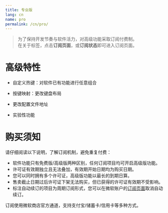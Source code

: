 ```yaml
---
title: 专业版
lang: cn
name: pro
permalink: /cn/pro/
---
```


> 为了保持开发节奏与软件活力，对高级功能采取订阅付费制。  
> 在关于标签，点击**订阅页面**，或**订阅状态**即可进入订阅页面。  


# 高级特性

- 自定义热键：对软件已有功能进行任意组合

- 按键映射：更改键盘布局

- 更改配置文件地址

- 实验性功能


# 购买须知

请仔细阅读以下说明，了解订阅机制，避免重复付费：

- 软件功能只有免费版/高级版两种区别，任何订阅项目均可开启高级版功能。
- 许可证有效期独立且无法叠加，有效期开始日期均为购买日期。
- 您可以同时拥有多个许可证，高级版功能以最长的到期日算。
- 售卖截止日期过后许可证下架无法购买，但已获得的许可证有效期不受影响。
- 标注自动续订的项目为周期订阅形式，您可以在微软账户的[订阅页面](https://account.microsoft.com/services/)取消自动续订。

订阅使用微软商店官方通道，支持支付宝/储蓄卡/信用卡等多种方式。